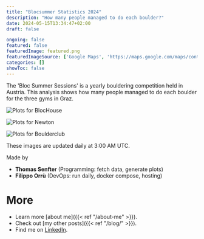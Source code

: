 ```yaml
---
title: "Blocsummer Statistics 2024"
description: "How many people managed to do each boulder?"
date: 2024-05-15T13:34:47+02:00
draft: false

ongoing: false
featured: false
featuredImage: featured.png
featuredImageSource: ['Google Maps', 'https://maps.google.com/maps/contrib/100109078814148623067']
categories: []
showToc: false
---
```

<!--
# Plan
- Goals
    - 

- Who is this written for
    - me
    - 

- Length: medium

# Structure
- intro
    - 
- 
- conclusion

{< image src="images/image.jpg" alt="ALT" >}}
DESCRIPTION
{< /image >}}

-->

The 'Bloc Summer Sessions' is a yearly bouldering competition held in Austria. This analysis shows how many people managed to do each boulder for the three gyms in Graz.

![Plots for BlocHouse](https://filippo-orru.com/blocsummer/out/BlocHouse.png)

![Plots for Newton](https://filippo-orru.com/blocsummer/out/Newton.png)

![Plots for Boulderclub](https://filippo-orru.com/blocsummer/out/Boulderclub.png)

These images are updated daily at 3:00 AM UTC.

Made by
- **Thomas Senfter** (Programming: fetch data, generate plots)
- **Filippo Orrù** (DevOps: run daily, docker compose, hosting)

# More
- Learn more [about me]({{< ref "/about-me" >}}).
- Check out [my other posts]({{< ref "/blog/" >}}).
- Find me on [LinkedIn](https://linkedin.com/in/filippo-orru).